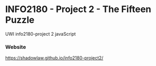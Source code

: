 # INFO2180 - Project 2 - The Fifteen Puzzle
UWI info2180-project 2 javaScript 

### Website
https://shadowlaw.github.io/info2180-project2/
